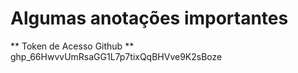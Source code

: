   # Algumas anotações importantes

** Token de Acesso Github **
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 